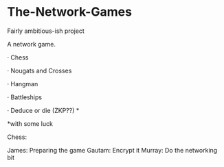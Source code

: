 # The-Network-Games
Fairly ambitious-ish project

A network game.

·	Chess

·	Nougats and Crosses

·	Hangman

·	Battleships

·	Deduce or die (ZKP??) *

*with some luck

Chess:

James: Preparing the game
Gautam: Encrypt it
Murray: Do the networking bit
